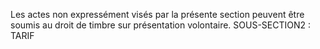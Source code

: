 Les actes non expressément visés par la présente section peuvent être soumis au droit de timbre sur présentation volontaire.
SOUS-SECTION2 : TARIF